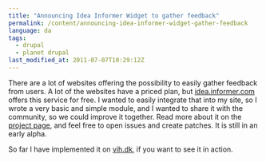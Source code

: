 ```yaml
---
title: "Announcing Idea Informer Widget to gather feedback"
permalink: /content/announcing-idea-informer-widget-gather-feedback
language: da
tags:
  - drupal
  - planet drupal
last_modified_at: 2011-07-07T10:29:12Z
---
```


There are a lot of websites offering the possibility to easily gather feedback from users. A lot of the websites have a priced plan, but [idea.informer.com](https://idea.informer.com) offers this service for free. I wanted to easily integrate that into my site, so I wrote a very basic and simple module, and I wanted to share it with the community, so we could improve it together. Read more about it on the [project page](https://drupal.org/project/ideainformer_widget), and feel free to open issues and create patches. It is still in an early alpha.

So far I have implemented it on [vih.dk](https://www.vih.dk), if you want to see it in action.
